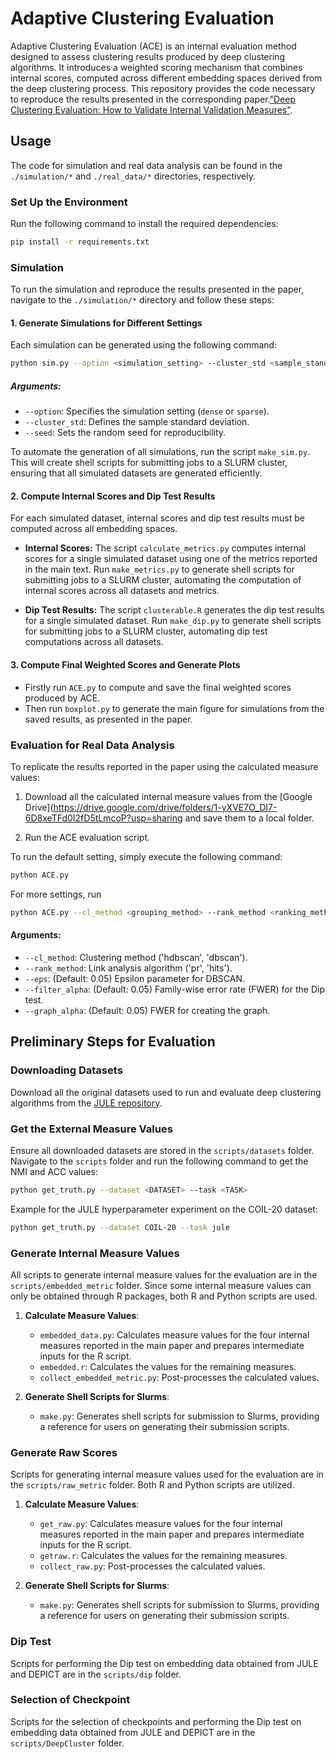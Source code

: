 # Adaptive Clustering Evaluation
Adaptive Clustering Evaluation (ACE) is an internal evaluation method designed to assess clustering results produced by deep clustering algorithms. It introduces a weighted scoring mechanism that combines internal scores, computed across different embedding spaces derived from the deep clustering process. This repository provides the code necessary to reproduce the results presented in the corresponding paper.["Deep Clustering Evaluation: How to Validate Internal Validation Measures"](https://arxiv.org/abs/2403.14830).

## Usage
The code for simulation and real data analysis can be found in the `./simulation/*` and `./real_data/*` directories, respectively.


### Set Up the Environment

Run the following command to install the required dependencies:

```bash
pip install -r requirements.txt
```


### Simulation
To run the simulation and reproduce the results presented in the paper, navigate to the `./simulation/*` directory and follow these steps:  

#### **1. Generate Simulations for Different Settings**  
Each simulation can be generated using the following command:  
```bash
python sim.py --option <simulation_setting> --cluster_std <sample_standard_deviation> --seed <random_seed> 
```  
##### **Arguments:**  
- `--option`: Specifies the simulation setting (`dense` or `sparse`).  
- `--cluster_std`: Defines the sample standard deviation.  
- `--seed`: Sets the random seed for reproducibility.  

To automate the generation of all simulations, run the script `make_sim.py`. This will create shell scripts for submitting jobs to a SLURM cluster, ensuring that all simulated datasets are generated efficiently.  

#### **2. Compute Internal Scores and Dip Test Results**  
For each simulated dataset, internal scores and dip test results must be computed across all embedding spaces.  

- **Internal Scores:**  The script `calculate_metrics.py` computes internal scores for a single simulated dataset using one of the metrics reported in the main text. Run `make_metrics.py` to generate shell scripts for submitting jobs to a SLURM cluster, automating the computation of internal scores across all datasets and metrics.

- **Dip Test Results:**  The script `clusterable.R` generates the dip test results for a single simulated dataset.  Run `make_dip.py` to generate shell scripts for submitting jobs to a SLURM cluster, automating dip test computations across all datasets.  

#### **3. Compute Final Weighted Scores and Generate Plots**  
- Firstly run `ACE.py` to compute and save the final weighted scores produced by ACE.  
- Then run `boxplot.py` to generate the main figure for simulations from the saved results, as presented in the paper.


### Evaluation for Real Data Analysis

To replicate the results reported in the paper using the calculated measure values:

1. Download all the calculated internal measure values from the [Google Drive](https://drive.google.com/drive/folders/1-yXVE7O_DI7-6D8xeTFd0I2fD5tLmcoP?usp=sharing and save them to a local folder.

2. Run the ACE evaluation script.

To run the default setting, simply execute the following command:

```bash
python ACE.py 
```
For more settings, run

```bash
python ACE.py --cl_method <grouping_method> --rank_method <ranking_method> --eps <dbscan_thresh> --filter_alpha <dip_fwer> --graph_alpha <graph_fwer>
```

#### Arguments:
- `--cl_method`: Clustering method ('hdbscan', 'dbscan').
- `--rank_method`: Link analysis algorithm ('pr', 'hits').
- `--eps`: (Default: 0.05) Epsilon parameter for DBSCAN.
- `--filter_alpha`: (Default: 0.05) Family-wise error rate (FWER) for the Dip test.
- `--graph_alpha`: (Default: 0.05) FWER for creating the graph.

## Preliminary Steps for Evaluation

### Downloading Datasets

Download all the original datasets used to run and evaluate deep clustering algorithms from the [JULE repository](https://github.com/jwyang/JULE.torch).

### Get the External Measure Values

Ensure all downloaded datasets are stored in the `scripts/datasets` folder. Navigate to the `scripts` folder and run the following command to get the NMI and ACC values:

```bash
python get_truth.py --dataset <DATASET> --task <TASK>
```

Example for the JULE hyperparameter experiment on the COIL-20 dataset:

```bash
python get_truth.py --dataset COIL-20 --task jule
```

### Generate Internal Measure Values

All scripts to generate internal measure values for the evaluation are in the `scripts/embedded_metric` folder. Since some internal measure values can only be obtained through R packages, both R and Python scripts are used.

1. **Calculate Measure Values**:
   - `embedded_data.py`: Calculates measure values for the four internal measures reported in the main paper and prepares intermediate inputs for the R script.
   - `embedded.r`: Calculates the values for the remaining measures.
   - `collect_embedded_metric.py`: Post-processes the calculated values.

2. **Generate Shell Scripts for Slurms**:
   - `make.py`: Generates shell scripts for submission to Slurms, providing a reference for users on generating their submission scripts.

### Generate Raw Scores

Scripts for generating internal measure values used for the evaluation are in the `scripts/raw_metric` folder. Both R and Python scripts are utilized.

1. **Calculate Measure Values**:
   - `get_raw.py`: Calculates measure values for the four internal measures reported in the main paper and prepares intermediate inputs for the R script.
   - `getraw.r`: Calculates the values for the remaining measures.
   - `collect_raw.py`: Post-processes the calculated values.

2. **Generate Shell Scripts for Slurms**:
   - `make.py`: Generates shell scripts for submission to Slurms, providing a reference for users on generating their submission scripts.

### Dip Test

Scripts for performing the Dip test on embedding data obtained from JULE and DEPICT are in the `scripts/dip` folder.

### Selection of Checkpoint

Scripts for the selection of checkpoints and performing the Dip test on embedding data obtained from JULE and DEPICT are in the `scripts/DeepCluster` folder.
